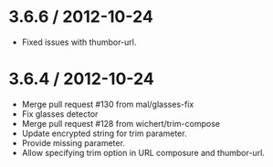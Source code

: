 
3.6.6 / 2012-10-24 
==================

  * Fixed issues with thumbor-url.

3.6.4 / 2012-10-24 
==================

  * Merge pull request #130 from mal/glasses-fix
  * Fix glasses detector
  * Merge pull request #128 from wichert/trim-compose
  * Update encrypted string for trim parameter.
  * Provide missing parameter.
  * Allow specifying trim option in URL composure and thumbor-url.
